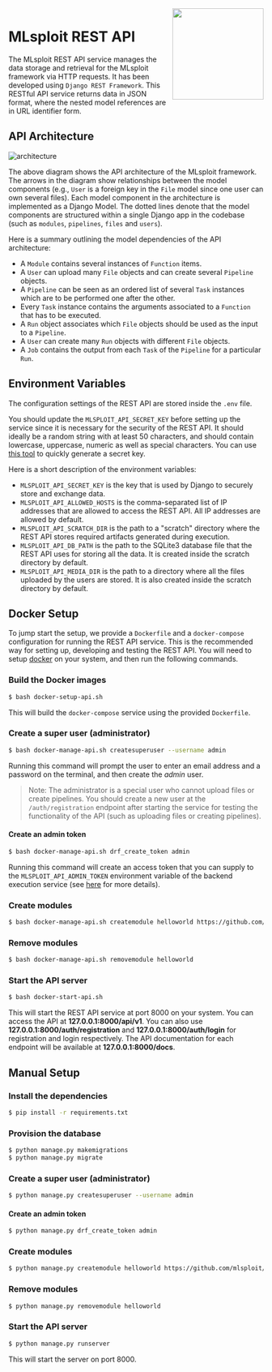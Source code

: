 <img width="180" align="right" src="https://mlsploit.github.io/static/img/mlsploit-logo.png">

# MLsploit REST API

The MLsploit REST API service manages the data storage and retrieval 
for the MLsploit framework via HTTP requests. 
It has been developed using `Django REST Framework`.
This RESTful API service returns data in JSON format,
where the nested model references are in URL identifier form.

## API Architecture

![architecture](architecture.png)

The above diagram shows the API architecture of the MLsploit framework.
The arrows in the diagram show relationships between the model components
(e.g., `User` is a foreign key in the `File` model 
since one user can own several files).
Each model component in the architecture is implemented as a Django Model.
The dotted lines denote that the model components are structured 
within a single Django app in the codebase 
(such as `modules`, `pipelines`, `files` and `users`). 

Here is a summary outlining the model dependencies of the API architecture:
- A `Module` contains several instances of `Function` items.
- A `User` can upload many `File` objects and can create several `Pipeline` objects.
- A `Pipeline` can be seen as an ordered list of several `Task` instances 
  which are to be performed one after the other.
- Every `Task` instance contains the arguments associated to a `Function` 
  that has to be executed.
- A `Run` object associates which `File` objects should be used as the input to a `Pipeline`.
- A `User` can create many `Run` objects with different `File` objects.
- A `Job` contains the output from each `Task` of the `Pipeline` for a particular `Run`.

## Environment Variables

The configuration settings of the REST API are stored
inside the `.env` file.

You should update the `MLSPLOIT_API_SECRET_KEY` before setting up the service
since it is necessary for the security of the REST API.
It should ideally be a random string with at least 50 characters, 
and should contain lowercase, uppercase, numeric as well as special characters.
You can use [this tool](https://pinetools.com/random-string-generator)
to quickly generate a secret key.

Here is a short description of the environment variables:
- `MLSPLOIT_API_SECRET_KEY` is the key that is used by Django 
  to securely store and exchange data.
- `MLSPLOIT_API_ALLOWED_HOSTS` is the comma-separated list of IP addresses 
  that are allowed to access the REST API. All IP addresses are allowed by default.
- `MLSPLOIT_API_SCRATCH_DIR` is the path to a "scratch" directory where 
  the REST API stores required artifacts generated during execution.
- `MLSPLOIT_API_DB_PATH` is the path to the SQLite3 database file 
  that the REST API uses for storing all the data. 
  It is created inside the scratch directory by default.
- `MLSPLOIT_API_MEDIA_DIR` is the path to a directory where 
  all the files uploaded by the users are stored. 
  It is also created inside the scratch directory by default.

## Docker Setup

To jump start the setup, we provide a `Dockerfile` and a `docker-compose` configuration 
for running the REST API service. 
This is the recommended way for setting up, developing and testing the REST API.
You will need to setup [docker](https://www.docker.com/get-started) on your system,
and then run the following commands.

### Build the Docker images

```bash
$ bash docker-setup-api.sh
```

This will build the `docker-compose` service using the provided `Dockerfile`.

### Create a super user (administrator)

```bash
$ bash docker-manage-api.sh createsuperuser --username admin
```

Running this command will prompt the user to enter an email address and a password on the terminal,
and then create the *admin* user.

> Note: The administrator is a special user who cannot upload files or create pipelines.
  You should create a new user at the `/auth/registration` endpoint after starting the service
  for  testing the functionality of the API (such as uploading files or creating pipelines).

#### Create an admin token

```bash
$ bash docker-manage-api.sh drf_create_token admin
```

Running this command will create an access token that you can supply to 
the `MLSPLOIT_API_ADMIN_TOKEN` environment variable of the backend execution service
(see [here](https://github.com/mlsploit/mlsploit-execution-backend#environment-variables) for more details).

### Create modules

```bash
$ bash docker-manage-api.sh createmodule helloworld https://github.com/mlsploit/module-helloworld.git
```

### Remove modules

```bash
$ bash docker-manage-api.sh removemodule helloworld
```

### Start the API server

```bash
$ bash docker-start-api.sh
```

This will start the REST API service at port 8000 on your system.
You can access the API at **127.0.0.1:8000/api/v1**.
You can also use **127.0.0.1:8000/auth/registration** 
and **127.0.0.1:8000/auth/login** for registration and login respectively.
The API documentation for each endpoint will be available at
**127.0.0.1:8000/docs**.

## Manual Setup

### Install the dependencies

```bash
$ pip install -r requirements.txt
```

### Provision the database

```bash
$ python manage.py makemigrations
$ python manage.py migrate
```

### Create a super user (administrator)

```bash
$ python manage.py createsuperuser --username admin
```

#### Create an admin token

```bash
$ python manage.py drf_create_token admin
```

### Create modules

```bash
$ python manage.py createmodule helloworld https://github.com/mlsploit/module-helloworld.git
```

### Remove modules

```bash
$ python manage.py removemodule helloworld
```

### Start the API server

```bash
$ python manage.py runserver
```

This will start the server on port 8000.
